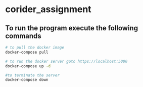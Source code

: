 # corider_assignment

## To run the program execute the following commands

```bash
# to pull the docker image
docker-compose pull

# to run the docker server goto https://localhost:5000
docker-compose up -d

#to terminate the server
docker-compose down
